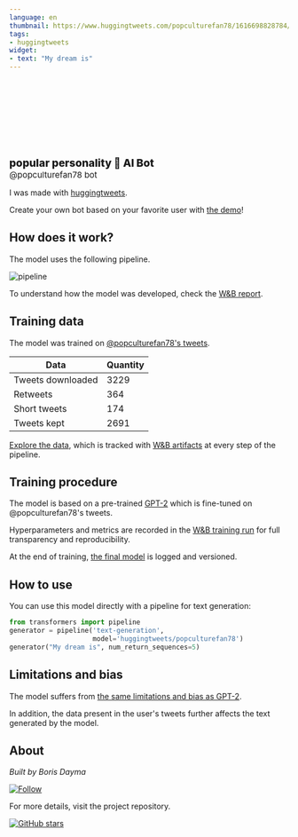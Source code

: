 ```yaml
---
language: en
thumbnail: https://www.huggingtweets.com/popculturefan78/1616698828784/predictions.png
tags:
- huggingtweets
widget:
- text: "My dream is"
---
```


<div>
<div style="width: 132px; height:132px; border-radius: 50%; background-size: cover; background-image: url('https://pbs.twimg.com/profile_images/1350543853854617608/Re4n1Uya_400x400.jpg')">
</div>
<div style="margin-top: 8px; font-size: 19px; font-weight: 800">popular personality 🤖 AI Bot </div>
<div style="font-size: 15px">@popculturefan78 bot</div>
</div>

I was made with [huggingtweets](https://github.com/borisdayma/huggingtweets).

Create your own bot based on your favorite user with [the demo](https://colab.research.google.com/github/borisdayma/huggingtweets/blob/master/huggingtweets-demo.ipynb)!

## How does it work?

The model uses the following pipeline.

![pipeline](https://github.com/borisdayma/huggingtweets/blob/master/img/pipeline.png?raw=true)

To understand how the model was developed, check the [W&B report](https://wandb.ai/wandb/huggingtweets/reports/HuggingTweets-Train-a-Model-to-Generate-Tweets--VmlldzoxMTY5MjI).

## Training data

The model was trained on [@popculturefan78's tweets](https://twitter.com/popculturefan78).

| Data | Quantity |
| --- | --- |
| Tweets downloaded | 3229 |
| Retweets | 364 |
| Short tweets | 174 |
| Tweets kept | 2691 |

[Explore the data](https://wandb.ai/wandb/huggingtweets/runs/1g1n6713/artifacts), which is tracked with [W&B artifacts](https://docs.wandb.com/artifacts) at every step of the pipeline.

## Training procedure

The model is based on a pre-trained [GPT-2](https://huggingface.co/gpt2) which is fine-tuned on @popculturefan78's tweets.

Hyperparameters and metrics are recorded in the [W&B training run](https://wandb.ai/wandb/huggingtweets/runs/541k0or2) for full transparency and reproducibility.

At the end of training, [the final model](https://wandb.ai/wandb/huggingtweets/runs/541k0or2/artifacts) is logged and versioned.

## How to use

You can use this model directly with a pipeline for text generation:

```python
from transformers import pipeline
generator = pipeline('text-generation',
                     model='huggingtweets/popculturefan78')
generator("My dream is", num_return_sequences=5)
```

## Limitations and bias

The model suffers from [the same limitations and bias as GPT-2](https://huggingface.co/gpt2#limitations-and-bias).

In addition, the data present in the user's tweets further affects the text generated by the model.

## About

*Built by Boris Dayma*

[![Follow](https://img.shields.io/twitter/follow/borisdayma?style=social)](https://twitter.com/intent/follow?screen_name=borisdayma)

For more details, visit the project repository.

[![GitHub stars](https://img.shields.io/github/stars/borisdayma/huggingtweets?style=social)](https://github.com/borisdayma/huggingtweets)
